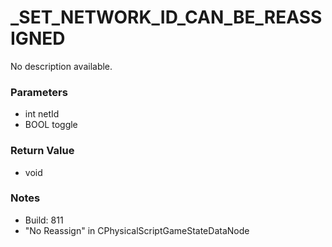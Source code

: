 # _SET_NETWORK_ID_CAN_BE_REASSIGNED

No description available.

### Parameters
* int netId
* BOOL toggle

### Return Value
* void

### Notes
* Build: 811
* "No Reassign" in CPhysicalScriptGameStateDataNode

